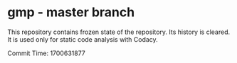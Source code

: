# gmp - master branch

This repository contains frozen state of the repository.
Its history is cleared. It is used only for static code
analysis with Codacy.

Commit Time: 1700631877